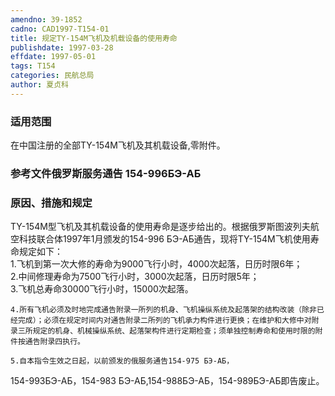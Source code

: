```yaml
---
amendno: 39-1852  
cadno: CAD1997-T154-01  
title: 规定TY-154M飞机及机载设备的使用寿命  
publishdate: 1997-03-28  
effdate: 1997-05-01  
tags: T154  
categories: 民航总局  
author: 夏贞科  
---
```

  
### 适用范围  
在中国注册的全部TY-154M飞机及其机载设备,零附件。  
  
<!--more-->  
### 参考文件俄罗斯服务通告 154-996БЭ-АБ  
  
### 原因、措施和规定  
TY-154M型飞机及其机载设备的使用寿命是逐步给出的。根据俄罗斯图波列夫航空科技联合体1997年1月颁发的154-996 БЭ-АБ通告，现将TY-154M飞机使用寿命规定如下：  
    1.飞机到第一次大修的寿命为9000飞行小时，4000次起落，日历时限6年；  
    2.中间修理寿命为7500飞行小时，3000次起落，日历时限5年；  
    3.飞机总寿命30000飞行小时，15000次起落。  
  
    4.所有飞机必须及时地完成通告附录一所列的机身、飞机操纵系统及起落架的结构改装（除非已经完成）；必须在规定时间内对通告附录二所列的飞机承力构件进行更换；在维护和大修中对附录三所规定的机身、机械操纵系统、起落架构件进行定期检查；须单独控制寿命和使用时限的附件按通告附录四执行。  
  
    5.自本指令生效之日起，以前颁发的俄服务通告154-975 БЭ-АБ，  
  
154-993БЭ-АБ，154-983 БЭ-АБ,154-988БЭ-АБ，154-989БЭ-АБ即告废止。  
